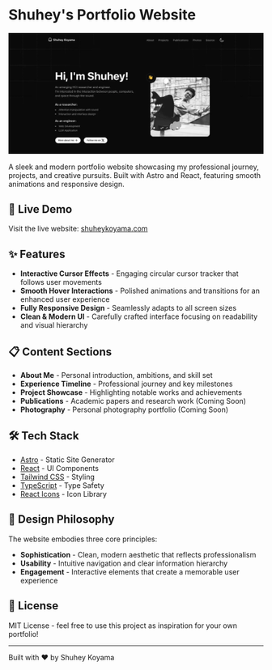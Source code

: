 # Shuhey's Portfolio Website

![Portfolio Preview](./public/assets/images/projects/portfolio_thumbnail.webp)

A sleek and modern portfolio website showcasing my professional journey, projects, and creative pursuits. Built with Astro and React, featuring smooth animations and responsive design.

## 🌟 Live Demo

Visit the live website: [shuheykoyama.com](http://shuheykoyama.com)

## ✨ Features

- **Interactive Cursor Effects** - Engaging circular cursor tracker that follows user movements
- **Smooth Hover Interactions** - Polished animations and transitions for an enhanced user experience
- **Fully Responsive Design** - Seamlessly adapts to all screen sizes
- **Clean & Modern UI** - Carefully crafted interface focusing on readability and visual hierarchy

## 📋 Content Sections

- **About Me** - Personal introduction, ambitions, and skill set
- **Experience Timeline** - Professional journey and key milestones
- **Project Showcase** - Highlighting notable works and achievements
- **Publications** - Academic papers and research work (Coming Soon)
- **Photography** - Personal photography portfolio (Coming Soon)

## 🛠️ Tech Stack

- [Astro](https://astro.build/) - Static Site Generator
- [React](https://reactjs.org/) - UI Components
- [Tailwind CSS](https://tailwindcss.com/) - Styling
- [TypeScript](https://www.typescriptlang.org/) - Type Safety
- [React Icons](https://react-icons.github.io/react-icons/) - Icon Library

## 🎨 Design Philosophy

The website embodies three core principles:

- **Sophistication** - Clean, modern aesthetic that reflects professionalism
- **Usability** - Intuitive navigation and clear information hierarchy
- **Engagement** - Interactive elements that create a memorable user experience

## 📝 License

MIT License - feel free to use this project as inspiration for your own portfolio!

---

Built with ❤️ by Shuhey Koyama
